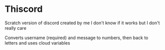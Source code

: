# Thiscord
Scratch version of discord created by me
I don't know if it works but I don't really care

Converts username (required) and message to numbers, then back to letters and uses cloud variables
